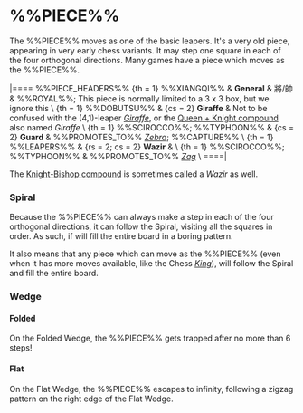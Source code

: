 # %%PIECE%%

The %%PIECE%% moves as one of the basic leapers. It's a very old piece,
appearing
in very early chess variants. It may step one square in each of the
four orthogonal directions. Many games have a piece which moves as
the %%PIECE%%.

|====
%%PIECE_HEADERS%%
  {th = 1}  %%XIANGQI%%
&           **General**  & &#x5C07;/&#x5E25;
&           %%ROYAL%%; This piece is normally limited to a 3 x 3 box,
            but we ignore this \\
  {th = 1}  %%DOBUTSU%%
& {cs = 2}  **Giraffe**
&           Not to be confused with the (4,1)-leaper [*Giraffe*](giraffe.html),
            or the [Queen + Knight compound](amazon.html?piece=giraffe) also
            named *Giraffe* \\
  {th = 1}  %%SCIROCCO%%; %%TYPHOON%%
& {cs = 2}  **Guard**
&           %%PROMOTES_TO%% [*Zebra*](zebra.html); %%CAPTURE%% \\
  {th = 1}  %%LEAPERS%%
& {rs = 2; cs = 2}
            **Wazir**
&           \\
  {th = 1}  %%SCIROCCO%%; %%TYPHOON%%
&           %%PROMOTES_TO%% [*Zag*](modern_elephant.html?piece=zag) \\
====|

The [Knight-Bishop compound](archbishop.html) is sometimes called a
*Wazir* as well.

### Spiral

Because the %%PIECE%% can always make a step in each of the four orthogonal
directions, it can follow the Spiral, visiting all the squares in order.
As such, if will fill the entire board in a boring pattern.

It also means that any piece which can move as the %%PIECE%% (even when
it has more moves available, like the Chess [*King*](king.html)), will
follow the Spiral and fill the entire board.

### Wedge

#### Folded

On the Folded Wedge, the %%PIECE%% gets trapped after no more than 6 steps!

#### Flat

On the Flat Wedge, the %%PIECE%% escapes to infinity, following a zigzag
pattern on the right edge of the Flat Wedge.
